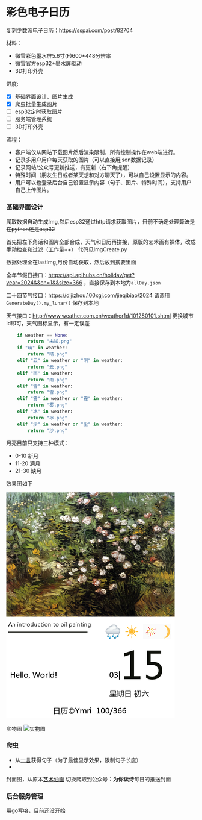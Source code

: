 # 彩色电子日历

复刻少数派电子日历：https://sspai.com/post/82704

材料：

* 微雪彩色墨水屏5.6寸(F)600*448分辨率
* 微雪官方esp32+墨水屏驱动
* 3D打印外壳

进度:

* [x] 基础界面设计、图片生成
* [x] 爬虫批量生成图片
* [ ] esp32定时获取图片
* [ ] 服务端管理系统
* [ ] 3D打印外壳

流程：

* 客户端仅从网站下载图片然后渲染限制，所有控制操作在web端进行。
* 记录多用户用户每天获取的图片（可以直接用json数据记录）
* 记录网站/公众号更新推送，有更新（右下角提醒）
* 特殊时间（朋友生日或者某天想和对方聊天了），可以自己设置显示的内容。
* 用户可以也登录后台自己设置显示内容（句子、图片、特殊时间），支持用户自己上传图片。

### 基础界面设计

爬取数据自动生成Img,然后esp32通过http请求获取图片，~~目前不确定处理算法是在python还是esp32~~

首先把左下角话和图片全部合成，天气和日历再拼接，原版的艺术画有裸体，改成手动检查和过滤（工作量++）
代码见ImgCreate.py

数据处理全在lastImg,月份自动获取，然后放到摘要里面

全年节假日接口：https://api.apihubs.cn/holiday/get?year=2024&&cn=1&&size=366 ，直接保存到本地为`allDay.json`

二十四节气接口：https://dijizhou.100xgj.com/jieqibiao/2024 请调用`GenerateDay().my_lunar()` 保存到本地

天气接口：http://www.weather.com.cn/weather1d/101280101.shtml 更换城市id即可，天气图标显示，有一定误差

```python
    if weather == None:
        return "未知.png"
    if "晴" in weather:
        return "晴.png"
    elif "云" in weather or "阴" in weather:
        return "云.png"
    elif "雨" in weather:
        return "雨.png"
    elif "雪" in weather:
        return "雪.png"
    elif "雾" in weather or "霾" in weather:
        return "雾.png"
    elif "冰" in weather:
        return "冰.png"
    elif "沙" in weather or "尘" in weather:
        return "沙.png"
```
月亮目前只支持三种模式：
* 0-10 新月
* 11-20 满月
* 21-30 缺月

效果图如下

![效果图](./out/test_0.png)

实物图
![实物图](out/showImg.png)

### 爬虫

* 从[一言](https://developer.hitokoto.cn/sentence/demo.html)获得句子（为了最佳显示效果，限制句子长度）
*
封面图，从原本[艺术油画](http://en.most-famous-paintings.com/MostFamousPaintings.nsf/ListOfTop1000MostPopularPainting?OpenForm)
切换爬取到公众号：**为你读诗**每日的推送封面

### 后台服务管理

用go写咯，目前还没开始


